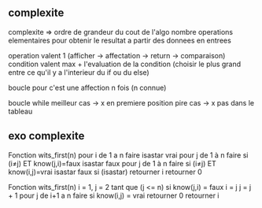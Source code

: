 ## complexite

complexite => ordre de grandeur du cout de l'algo
              nombre operations elementaires pour obtenir le resultat a partir des donnees en entrees

operation valent 1 (afficher -> affectation -> return -> comparaison)
condition valent max + l'evaluation de la condition 
    (choisir le plus grand entre ce qu'il y a l'interieur du if ou du else)

boucle pour
    c'est une affection n fois (n connue)

boucle while
    meilleur cas -> x en premiere position
    pire cas -> x pas dans le tableau


## exo complexite
Fonction wits_first(n)
    pour i de 1 a n faire
        isastar vrai
        pour j de 1 à n faire
            si (i≠j) ET know(j,i)=faux
            isastar faux
        pour j de 1 à n faire
            si (i≠j) ET know(i,j)=vrai
            isastar faux
        si (isastar)
        retourner i
retourner 0

Fonction wits_first(n)
    i = 1, j = 2
    tant que (j <= n)
        si know(j,i) = faux
            i = j
        j = j + 1
    pour j de i+1 a n faire
         si know(i,j) = vrai
             retourner 0
retourner i
